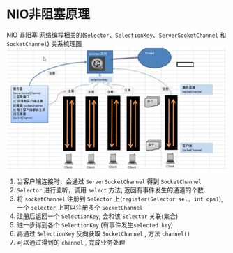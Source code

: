 # NIO非阻塞原理
NIO  非阻塞 网络编程相关的(`Selector`、`SelectionKey`、`ServerScoketChannel` 和 `SocketChannel`) 关系梳理图
![NIO-principle](./assets/NIO-principle.jpg)
1. 当客户端连接时，会通过 `ServerSocketChannel` 得到 `SocketChannel`
2. `Selector` 进行监听，调用  `select`  方法,  返回有事件发生的通道的个数.
3. 将 `socketChannel` 注册到 `Selector` 上(`register(Selector sel, int ops)`),  一个 `selector` 上可以注册多个 `SocketChannel`
4. 注册后返回一个 `SelectionKey`, 会和该 `Selector` 关联(集合)
5. 进一步得到各个 `SelectionKey` (有事件发生`selected key`)
6. 再通过 `SelectionKey`	反向获取 `SocketChannel` ,  方法 `channel()`
7. 可以通过得到的 `channel`	, 完成业务处理
